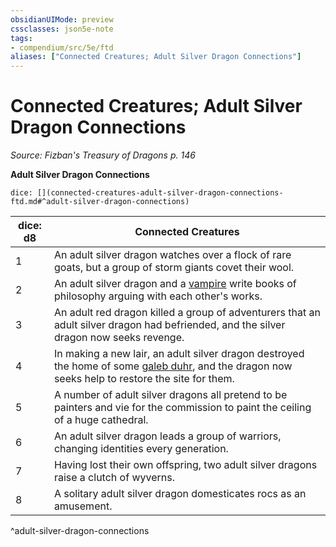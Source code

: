 ```yaml
---
obsidianUIMode: preview
cssclasses: json5e-note
tags:
- compendium/src/5e/ftd
aliases: ["Connected Creatures; Adult Silver Dragon Connections"]
---
```

# Connected Creatures; Adult Silver Dragon Connections
*Source: Fizban's Treasury of Dragons p. 146* 

**Adult Silver Dragon Connections**

`dice: [](connected-creatures-adult-silver-dragon-connections-ftd.md#^adult-silver-dragon-connections)`

| dice: d8 | Connected Creatures |
|----------|---------------------|
| 1 | An adult silver dragon watches over a flock of rare goats, but a group of storm giants covet their wool. |
| 2 | An adult silver dragon and a [vampire](compendium/bestiary/undead/vampire.md) write books of philosophy arguing with each other's works. |
| 3 | An adult red dragon killed a group of adventurers that an adult silver dragon had befriended, and the silver dragon now seeks revenge. |
| 4 | In making a new lair, an adult silver dragon destroyed the home of some [galeb duhr](compendium/bestiary/elemental/galeb-duhr.md), and the dragon now seeks help to restore the site for them. |
| 5 | A number of adult silver dragons all pretend to be painters and vie for the commission to paint the ceiling of a huge cathedral. |
| 6 | An adult silver dragon leads a group of warriors, changing identities every generation. |
| 7 | Having lost their own offspring, two adult silver dragons raise a clutch of wyverns. |
| 8 | A solitary adult silver dragon domesticates rocs as an amusement. |
^adult-silver-dragon-connections